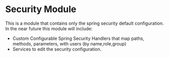 Security Module
===============

This is a module that contains only the spring security default configuration. 
In the near future this module will include: 
* Custom Configurable Spring Security Handlers that map paths, methods, parameters,  with users (by name,role,group)
* Services to edit the security configuration.

